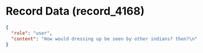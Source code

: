 # Record Data (record_4168)

```json
{
  "role": "user",
  "content": "How would dressing up be seen by other indians? then?\n"
}
```
